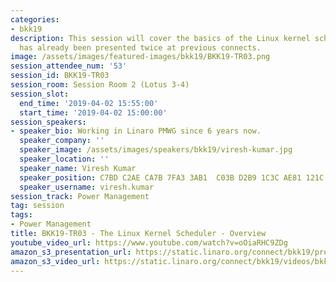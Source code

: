 ```yaml
---
categories:
- bkk19
description: This session will cover the basics of the Linux kernel scheduler. It
  has already been presented twice at previous connects.
image: /assets/images/featured-images/bkk19/BKK19-TR03.png
session_attendee_num: '53'
session_id: BKK19-TR03
session_room: Session Room 2 (Lotus 3-4)
session_slot:
  end_time: '2019-04-02 15:55:00'
  start_time: '2019-04-02 15:00:00'
session_speakers:
- speaker_bio: Working in Linaro PMWG since 6 years now.
  speaker_company: ''
  speaker_image: /assets/images/speakers/bkk19/viresh-kumar.jpg
  speaker_location: ''
  speaker_name: Viresh Kumar
  speaker_position: C7BD C2AE CA7B 7FA3 3AB1  C03B D2B9 1C3C AE81 121C
  speaker_username: viresh.kumar
session_track: Power Management
tag: session
tags:
- Power Management
title: BKK19-TR03 - The Linux Kernel Scheduler - Overview
youtube_video_url: https://www.youtube.com/watch?v=oOiaRHC9ZDg
amazon_s3_presentation_url: https://static.linaro.org/connect/bkk19/presentations/bkk19-tr03.pdf
amazon_s3_video_url: https://static.linaro.org/connect/bkk19/videos/bkk19-tr03.mp4
---
```


